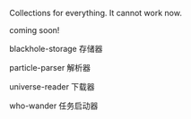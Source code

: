 Collections for everything.
It cannot work now.

coming soon!

blackhole-storage 存储器

particle-parser 解析器

universe-reader 下载器

who-wander 任务启动器
